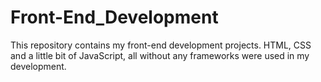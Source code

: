 # Front-End_Development
This repository contains my front-end development projects. HTML, CSS and a little bit of JavaScript, all without any frameworks were used in my development.
